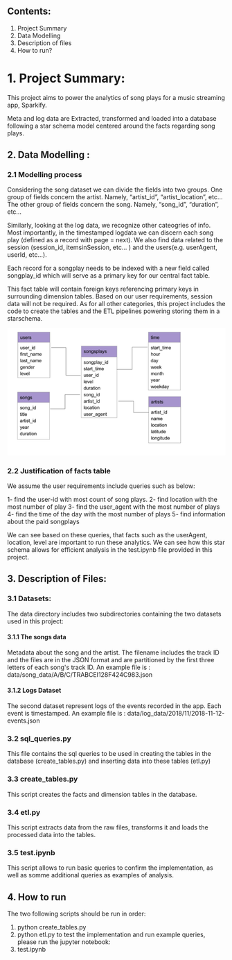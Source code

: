 ## Contents:
1. Project Summary
2. Data Modelling
3. Description of files
4. How to run?



# 1. Project Summary:

This project aims to power the analytics of song plays for a music streaming app, Sparkify.

Meta and log data are Extracted, transformed and loaded into a database following a star schema model centered around 
the facts regarding song plays.

## 2. Data Modelling :
### 2.1 Modelling process

Considering the song dataset we can divide the fields into two groups. One group of fields concern the artist. Namely, 
“artist_id”, “artist_location”, etc… The other group of fields concern the song. Namely, “song_id”, “duration”, etc…

Similarly, looking at the log data, we recognize other cateogries of info. Most importantly, in the timestamped logdata 
we can discern each song play (defined as a record with page = next). We also find data related to the session 
(session_id, itemsinSession, etc... ) and the users(e.g. userAgent, userId, etc...).


Each record for a songplay needs to be indexed with a new field called songplay_id which will serve as a primary key for
 our central fact table.

This fact table will contain foreign keys referencing primary keys in surrounding dimension tables. Based on our user 
requirements, session data will not be required. As for all other categories, this project includes the code to create 
the tables and the ETL pipelines powering storing them in a starschema.

![](image.png)

### 2.2 Justification of facts table

We assume the user requirements include queries such as below:

1- find the user-id with most count of song plays.
2- find location with the most number of play
3- find the user_agent with the most number of plays 
4- find the time of the day with the most number of plays
5- find information about the paid songplays

We can see based on these queries, that facts such as the userAgent, location, level are important to run these 
analytics. We can see how this star schema allows for efficient analysis in the test.ipynb file provided in this project.



## 3. Description of Files:

### 3.1 Datasets:
The data directory includes two subdirectories containing the two datasets used in this project:

#### 3.1.1 The songs data 
Metadata about the song and the artist. The filename includes the track ID and the files are in the 
JSON format and are partitioned by the first three letters of each song's track ID. 
An example file is : data/song_data/A/B/C/TRABCEI128F424C983.json

#### 3.1.2 Logs Dataset
The second dataset represent logs of the events recorded in the app. Each event is timestamped.
An example file is : data/log_data/2018/11/2018-11-12-events.json

### 3.2 sql_queries.py
This file contains the sql queries to be used in creating the tables in the database (create_tables.py) and
inserting data into these tables (etl.py)

### 3.3 create_tables.py
This script creates the facts and dimension tables in the database.
 
### 3.4 etl.py
This script extracts data from the raw files, transforms it and loads the processed data into the tables.

### 3.5 test.ipynb
This script allows to run basic queries to confirm the implementation, as well as somme additional queries as examples 
of analysis.

 
 
## 4. How to run
The two following scripts should be run in order:
1. python create_tables.py
2. python etl.py
to test the implementation and run example queries, please run the jupyter notebook:
3. test.ipynb
